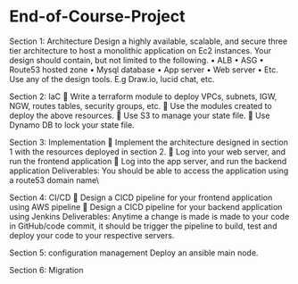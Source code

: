 # End-of-Course-Project

Section 1: Architecture
Design a highly available, scalable, and secure three tier architecture to host a monolithic application on Ec2 instances.
Your design should contain, but not limited to the following.
•	ALB
•	ASG
•	Route53 hosted zone
•	Mysql database
•	App server
•	Web server 
•	Etc.
Use any of the design tools. E.g Draw.io, lucid chat, etc. 

Section 2: IaC
	Write a terraform module to deploy VPCs, subnets, IGW, NGW, routes tables, security groups, etc.
	Use the modules created to deploy the above resources.
	Use S3 to manage your state file.
	Use Dynamo DB to lock your state file.

Section 3: Implementation 
	Implement the architecture designed in section 1 with the resources deployed in section 2.
	Log into your web server, and run the frontend application
	Log into the app server, and run the backend application
Deliverables:
You should be able to access the application using a route53 domain name\

Section 4: CI/CD
	Design a CICD pipeline for your frontend application using AWS pipeline
	Design a CICD pipeline for your backend application using Jenkins 
Deliverables:
Anytime a change is made is made to your code in GitHub/code commit, it should be trigger the pipeline to build, test and deploy your code to your respective servers.

Section 5: configuration management
Deploy an ansible main node.

Section 6: Migration

